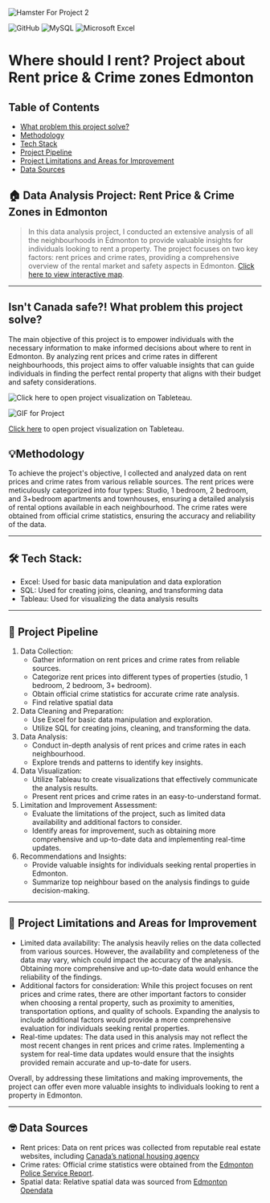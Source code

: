 
![Hamster For Project 2](https://github.com/MadGrib/PortfolioProjects/assets/93443868/d93154ca-05cc-4f07-ab9f-56ec1f393a63)

![GitHub](https://img.shields.io/badge/github-%23121011.svg?style=for-the-badge&logo=github&logoColor=white)
![MySQL](https://img.shields.io/badge/mysql-%2300f.svg?style=for-the-badge&logo=mysql&logoColor=white)
![Microsoft Excel](https://img.shields.io/badge/Microsoft_Excel-217346?style=for-the-badge&logo=microsoft-excel&logoColor=white)
 
# Where should I rent? Project about Rent price & Crime zones Edmonton

## Table of Contents

- [What problem this project solve?](https://github.com/MadGrib/PortfolioProjects/tree/main#data-analysis-project-rent-price--crime-zones-in-edmonton)
- [Methodology](https://github.com/MadGrib/PortfolioProjects/tree/main#methodology)
- [Tech Stack](https://github.com/MadGrib/PortfolioProjects/tree/main#%EF%B8%8Ftech-stack)
- [Project Pipeline](https://github.com/MadGrib/PortfolioProjects/tree/main#project-pipeline)
- [Project Limitations and Areas for Improvement](https://github.com/MadGrib/PortfolioProjects/tree/main#project-limitations-and-areas-for-improvement)
- [Data Sources](https://github.com/MadGrib/PortfolioProjects/tree/main#data-sources)

## 🏠 Data Analysis Project: Rent Price & Crime Zones in Edmonton

> In this data analysis project, I conducted an extensive analysis of all the neighbourhoods in Edmonton to provide valuable insights for individuals looking to rent a property. The project focuses on two key factors: rent prices and crime rates, providing a comprehensive overview of the rental market and safety aspects in Edmonton. [Click here to view interactive map](https://public.tableau.com/app/profile/andrii.hryn/viz/WhereshouldIrentRentpriceCrimezonesEdmonton/Dashboard2).
> 

---

## Isn't Canada safe?! What problem this project solve?

The main objective of this project is to empower individuals with the necessary information to make informed decisions about where to rent in Edmonton. By analyzing rent prices and crime rates in different neighbourhoods, this project aims to offer valuable insights that can guide individuals in finding the perfect rental property that aligns with their budget and safety considerations.


![[Click here](https://public.tableau.com/app/profile/andrii.hryn/viz/WhereshouldIrentRentpriceCrimezonesEdmonton/Dashboard2) to open project visualization on Tableteau.](Where%20should%20I%20rent%20Project%20about%20Rent%20price%20&%20Cri%20b52c9a1efbad48f3b6bd5f4903c05298/GIF_for_Project.gif)

![GIF for Project](https://github.com/MadGrib/PortfolioProjects/assets/93443868/f4ecf442-a389-4ed7-9cdd-ff4c06cd679d)


[Click here](https://public.tableau.com/app/profile/andrii.hryn/viz/WhereshouldIrentRentpriceCrimezonesEdmonton/Dashboard2) to open project visualization on Tableteau.

## 💡Methodology

To achieve the project's objective, I collected and analyzed data on rent prices and crime rates from various reliable sources. The rent prices were meticulously categorized into four types: Studio, 1 bedroom, 2 bedroom, and 3+bedroom apartments and townhouses, ensuring a detailed analysis of rental options available in each neighbourhood. The crime rates were obtained from official crime statistics, ensuring the accuracy and reliability of the data.

---

## 🛠️ Tech Stack:

- Excel: Used for basic data manipulation and data exploration
- SQL: Used for creating joins, cleaning, and transforming data
- Tableau: Used for visualizing the data analysis results

---

## 🧩 Project Pipeline

1. Data Collection:
    - Gather information on rent prices and crime rates from reliable sources.
    - Categorize rent prices into different types of properties (studio, 1 bedroom, 2 bedroom, 3+ bedroom).
    - Obtain official crime statistics for accurate crime rate analysis.
    - Find relative spatial data
2. Data Cleaning and Preparation:
    - Use Excel for basic data manipulation and exploration.
    - Utilize SQL for creating joins, cleaning, and transforming the data.
3. Data Analysis:
    - Conduct in-depth analysis of rent prices and crime rates in each neighbourhood.
    - Explore trends and patterns to identify key insights.
4. Data Visualization:
    - Utilize Tableau to create visualizations that effectively communicate the analysis results.
    - Present rent prices and crime rates in an easy-to-understand format.
5. Limitation and Improvement Assessment:
    - Evaluate the limitations of the project, such as limited data availability and additional factors to consider.
    - Identify areas for improvement, such as obtaining more comprehensive and up-to-date data and implementing real-time updates.
6. Recommendations and Insights:
    - Provide valuable insights for individuals seeking rental properties in Edmonton.
    - Summarize top neighbour based on the analysis findings to guide decision-making.

---

## 🚫 Project Limitations and Areas for Improvement

- Limited data availability: The analysis heavily relies on the data collected from various sources. However, the availability and completeness of the data may vary, which could impact the accuracy of the analysis. Obtaining more comprehensive and up-to-date data would enhance the reliability of the findings.
- Additional factors for consideration: While this project focuses on rent prices and crime rates, there are other important factors to consider when choosing a rental property, such as proximity to amenities, transportation options, and quality of schools. Expanding the analysis to include additional factors would provide a more comprehensive evaluation for individuals seeking rental properties.
- Real-time updates: The data used in this analysis may not reflect the most recent changes in rent prices and crime rates. Implementing a system for real-time data updates would ensure that the insights provided remain accurate and up-to-date for users.

Overall, by addressing these limitations and making improvements, the project can offer even more valuable insights to individuals looking to rent a property in Edmonton.

---

## 🤓 Data Sources

- Rent prices: Data on rent prices was collected from reputable real estate websites, including [Canada’s national housing agency](https://www.cmhc-schl.gc.ca/professionals/housing-markets-data-and-research/housing-data/data-tables/rental-market/rental-market-report-data-tables)
- Crime rates: Official crime statistics were obtained from the [Edmonton Police Service Report](https://openperformance.edmonton.ca/dataset/EPS-Neighbourhood-Criminal-Occurrences/xthe-mnvi).
- Spatial data: Relative spatial data was sourced from [Edmonton Opendata](https://data.edmonton.ca/Census/2021-Federal-Census-Neighbourhoods-as-of-Official-/5bk4-5txu)
